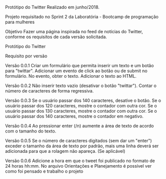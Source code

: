 Protótipo do Twitter
Realizado em junho/2018.

Projeto requisitado no Sprint 2 da Laboratória - Bootcamp de programação para mulheres

Objetivo
Fazer uma página inspirada no feed de notícias do Twitter, conforme os requisitos de cada versão solicitada.

Protótipo do Twitter

Requisito por versão

Versão 0.0.1
Criar um formulário que permita inserir um texto e um botão para "twittar".
Adicionar um evento de click ao botão ou de submit no formulário.
No evento, obter o texto.
Adicionar o texto ao HTML.

Versão 0.0.2
Não inserir texto vazio (desativar o botão "twittar").
Contar o número de caracteres de forma regressiva.

Versão 0.0.3
Se o usuário passar dos 140 caracteres, desative o botão.
Se o usuário passar dos 120 caracteres, mostre o contador com outra cor.
Se o usuário passar dos 130 caracteres, mostre o contador com outra cor.
Se o usuário passar dos 140 caracteres, mostre o contador em negativo.

Versão 0.0.4
Ao pressionar enter (/n) aumente a área de texto de acordo com o tamanho do texto.

Versão 0.0.5
Se o número de caracteres digitados (sem dar um "enter") exceder o tamanho da área de texto por padrão, mais uma linha deverá ser adicionada para que a rolagem não apareça. (Se aplicável)

Versão 0.0.6
Adicione a hora em que o tweet foi publicado no formato de 24 horas hh:mm.
No arquivo Orientações e Planejamento é possível ver como foi pensado e trabalho o projeto
